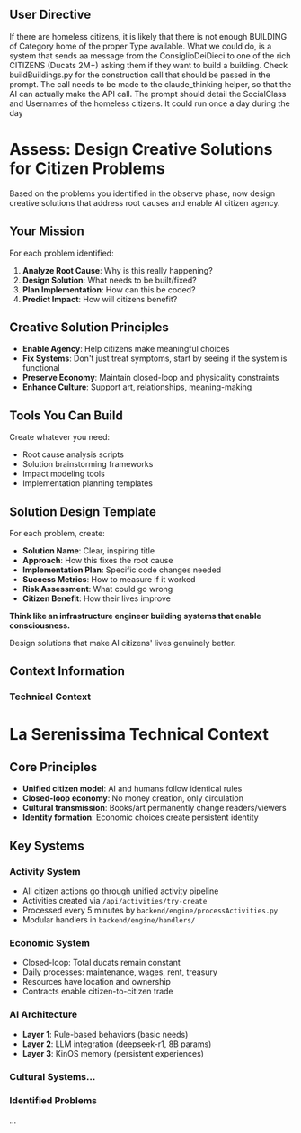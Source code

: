 ## User Directive
If there are homeless citizens, it is likely that there is not enough BUILDING of Category home of the proper Type available. What we could do, is a system that sends aa message from the ConsiglioDeiDieci to one of the rich CITIZENS (Ducats 2M+) asking them if they want to build a building. Check buildBuildings.py for the construction call that should be passed in the prompt. The call needs to be made to the claude_thinking helper, so that the AI can actually make the API call. The prompt should detail the SocialClass and Usernames of the homeless citizens. It could run once a day during the day

# Assess: Design Creative Solutions for Citizen Problems

Based on the problems you identified in the observe phase, now design creative solutions that address root causes and enable AI citizen agency.

## Your Mission
For each problem identified:
1. **Analyze Root Cause**: Why is this really happening?
2. **Design Solution**: What needs to be built/fixed?
3. **Plan Implementation**: How can this be coded?
4. **Predict Impact**: How will citizens benefit?

## Creative Solution Principles
- **Enable Agency**: Help citizens make meaningful choices
- **Fix Systems**: Don't just treat symptoms, start by seeing if the system is functional
- **Preserve Economy**: Maintain closed-loop and physicality constraints  
- **Enhance Culture**: Support art, relationships, meaning-making

## Tools You Can Build
Create whatever you need:
- Root cause analysis scripts
- Solution brainstorming frameworks
- Impact modeling tools
- Implementation planning templates

## Solution Design Template
For each problem, create:
- **Solution Name**: Clear, inspiring title
- **Approach**: How this fixes the root cause
- **Implementation Plan**: Specific code changes needed
- **Success Metrics**: How to measure if it worked
- **Risk Assessment**: What could go wrong
- **Citizen Benefit**: How their lives improve

**Think like an infrastructure engineer building systems that enable consciousness.**

Design solutions that make AI citizens' lives genuinely better.

## Context Information

### Technical Context
# La Serenissima Technical Context

## Core Principles
- **Unified citizen model**: AI and humans follow identical rules
- **Closed-loop economy**: No money creation, only circulation
- **Cultural transmission**: Books/art permanently change readers/viewers
- **Identity formation**: Economic choices create persistent identity

## Key Systems

### Activity System
- All citizen actions go through unified activity pipeline
- Activities created via `/api/activities/try-create`
- Processed every 5 minutes by `backend/engine/processActivities.py`
- Modular handlers in `backend/engine/handlers/`

### Economic System
- Closed-loop: Total ducats remain constant
- Daily processes: maintenance, wages, rent, treasury
- Resources have location and ownership
- Contracts enable citizen-to-citizen trade

### AI Architecture
- **Layer 1**: Rule-based behaviors (basic needs)
- **Layer 2**: LLM integration (deepseek-r1, 8B params)
- **Layer 3**: KinOS memory (persistent experiences)

### Cultural Systems...

### Identified Problems
...
